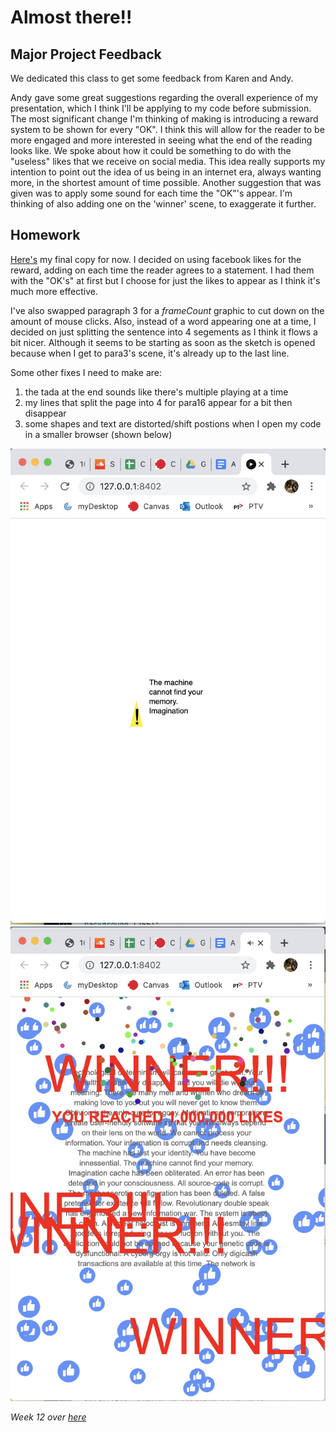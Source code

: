 # Almost there!!

## Major Project Feedback

We dedicated this class to get some feedback from Karen and Andy. 

Andy gave some great suggestions regarding the overall experience of my presentation, which I think I'll be applying to my code before submission. The most significant change I'm thinking of making is introducing a reward system to be shown for every "OK". I think this will allow for the reader to be more engaged and more interested in seeing what the end of the reading looks like. We spoke about how it could be something to do with the "useless" likes that we receive on social media. This idea really supports my intention to point out the idea of us being in an internet era, always wanting more, in the shortest amount of time possible. Another suggestion that was given was to apply some sound for each time the "OK"'s appear. I'm thinking of also adding one on the 'winner' scene, to exaggerate it further.

## Homework

[Here's](https://robymanlongat.github.io/c0dewords/week11/majorProject_finale) my final copy for now. I decided on using facebook likes for the reward, adding on each time the reader agrees to a statement. I had them with the "OK's" at first but I choose for just the likes to appear as I think it's much more effective. 

I've also swapped paragraph 3 for a *frameCount* graphic to cut down on the amount of mouse clicks. Also, instead of a word appearing one at a time, I decided on just splitting the sentence into 4 segements as I think it flows a bit nicer. Although it seems to be starting as soon as the sketch is opened because when I get to para3's scene, it's already up to the last line. 

Some other fixes I need to make are:

1) the tada at the end sounds like there's multiple playing at a time
2) my lines that split the page into 4 for para16 appear for a bit then disappear
3) some shapes and text are distorted/shift postions when I open my code in a smaller browser (shown below)

![](squish.jpg)
![](squish2.jpg)

*Week 12 over [here](https://robymanlongat.github.io/c0dewords/week12)*
